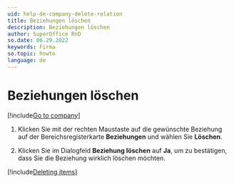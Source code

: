 ```yaml
---
uid: help-de-company-delete-relation
title: Beziehungen löschen
description: Beziehungen löschen
author: SuperOffice RnD
so.date: 06.29.2022
keywords: Firma
so.topic: howto
language: de
---
```


# Beziehungen löschen

[!include[Go to company](../../learn/includes/goto-company.md)]

1. Klicken Sie mit der rechten Maustaste auf die gewünschte Beziehung auf der Bereichsregisterkarte **Beziehungen** und wählen Sie **Löschen**.

1. Klicken Sie im Dialogfeld **Beziehung löschen** auf **Ja**, um zu bestätigen, dass Sie die Beziehung wirklich löschen möchten.

[!include[Deleting items](../../learn/includes/tip-deletion.md)]

<!-- Referenced links -->

<!-- Referenced images -->
